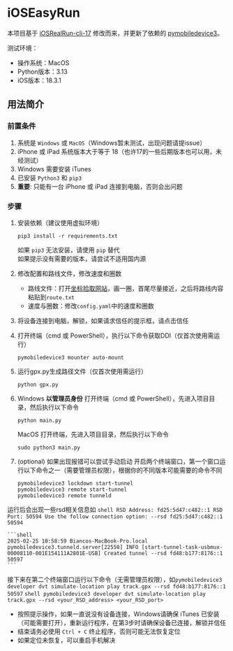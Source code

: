 # iOSEasyRun

本项目基于 [iOSRealRun-cli-17](https://github.com/iOSRealRun/iOSRealRun-cli-17) 修改而来，并更新了依赖的 [pymobiledevice3](https://github.com/doronz88/pymobiledevice3)。

测试环境：
- 操作系统：MacOS
- Python版本：3.13
- iOS版本：18.3.1

## 用法简介

### 前置条件

1. 系统是 `Windows` 或 `MacOS`（Windows暂未测试，出现问题请提issue）
2. iPhone 或 iPad 系统版本大于等于 18（也许17的一些后期版本也可以用，未经测试）
3. Windows 需要安装 iTunes
4. 已安装 `Python3` 和 `pip3`
5. **重要**: 只能有一台 iPhone 或 iPad 连接到电脑，否则会出问题

### 步骤

1. 安装依赖（建议使用虚拟环境）  
    ```shell
    pip3 install -r requirements.txt
    ```
    如果 `pip3` 无法安装，请使用 `pip` 替代  
    如果提示没有需要的版本，请尝试不适用国内源  
2. 修改配置和路线文件，修改速度和圈数
    - 路线文件：打开[坐标拾取网站](https://fakerun.myth.cx/)，画一圈，首尾尽量接近，之后将路线内容粘贴到`route.txt`
    - 速度与圈数：修改`config.yaml`中的速度和圈数
3. 将设备连接到电脑，解锁，如果请求信任的提示框，请点击信任
4. 打开终端（cmd 或 PowerShell），执行以下命令获取DDI（仅首次使用需运行）
    ```shell
    pymobiledevice3 mounter auto-mount
    ```
5. 运行gpx.py生成路径文件（仅首次使用需运行）
    ```shell
    python gpx.py
    ```
6. Windows **以管理员身份** 打开终端（cmd 或 PowerShell），先进入项目目录，然后执行以下命令 
    ```shell
    python main.py
    ```
    MacOS 打开终端，先进入项目目录，然后执行以下命令  
    ```shell
    sudo python3 main.py
    ```

7. (optional) 如果出现报错可以尝试手动启动
开启两个终端窗口，第一个窗口运行以下命令之一（需要管理员权限），根据你的不同版本可能需要的命令不同
    ```shell
    pymobiledevice3 lockdown start-tunnel
    pymobiledevice3 remote start-tunnel
    pymobiledevice3 remote tunneld
    ```
运行后会出现一些rsd相关信息如
    ```shell
    RSD Address: fd25:5d47:c482::1
    RSD Port: 50594
    Use the follow connection option:
    --rsd fd25:5d47:c482::1 50594
    ```


    ```shell
    2025-02-25 10:58:59 Biancos-MacBook-Pro.local pymobiledevice3.tunneld.server[22550] INFO [start-tunnel-task-usbmux-00008110-001E154111A2801E-USB] Created tunnel --rsd fd48:b177:8176::1 50597
    ```

接下来在第二个终端窗口运行以下命令（无需管理员权限），如`pymobiledevice3 developer dvt simulate-location play track.gpx --rsd fd48:b177:8176::1 50597`
    ```shell
    pymobiledevice3 developer dvt simulate-location play track.gpx --rsd <your_RSD_address> <your_RSD_port>
    ```

- 按照提示操作，如果一直说没有设备连接，Windows请确保 iTunes 已安装（可能需要打开），重新运行程序，在第3步时请确保设备已连接，解锁并信任
- 结束请务必使用 `Ctrl + C` 终止程序，否则可能无法恢复定位
- 如果定位未恢复，可以重启手机解决
